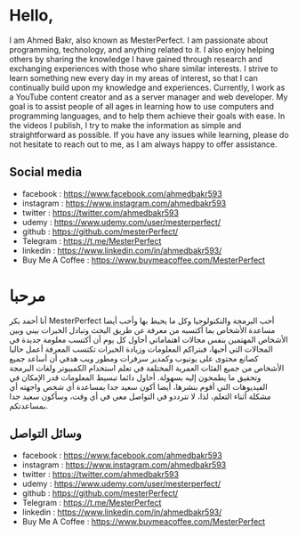 # Hello,
I am Ahmed Bakr, also known as MesterPerfect. I am passionate about programming, technology, and anything related to it. I also enjoy helping others by sharing the knowledge I have gained through research and exchanging experiences with those who share similar interests.
I strive to learn something new every day in my areas of interest, so that I can continually build upon my knowledge and experiences.
Currently, I work as a YouTube content creator and as a server manager and web developer. My goal is to assist people of all ages in learning how to use computers and programming languages, and to help them achieve their goals with ease.
In the videos I publish, I try to make the information as simple and straightforward as possible. If you have any issues while learning, please do not hesitate to reach out to me, as I am always happy to offer assistance.

## Social media
* facebook : https://www.facebook.com/ahmedbakr593
* instagram : https://www.instagram.com/ahmedbakr593
* twitter : https://twitter.com/ahmedbakr593
* udemy : https://www.udemy.com/user/mesterperfect/
* github : https://github.com/mesterPerfect/
* Telegram : https://t.me/MesterPerfect
* linkedin : https://www.linkedin.com/in/ahmedbakr593/
* Buy Me A Coffee : https://www.buymeacoffee.com/MesterPerfect




# مرحبا 
أنا أحمد بكر MesterPerfect
أحب البرمجة والتكنولوجيا وكل ما يحيط بها 
وأحب أيضا مساعدة الأشخاص بما أكتسبه من معرفة عن طريق البحث وتبادل الخبرات بيني وبين الأشخاص المهتمين بنفس مجالات اهتماماتي 
أحاول كل يوم أن أكتسب معلومة جديدة في المجالات التي أحبها، فبتراكم المعلومات وزيادة الخبرات تكتسب المعرفة
أعمل حاليا كصانع محتوى على يوتيوب وكمدير سرفرات ومطور ويب
هدفي أن أساعد جميع الأشخاص من جميع الفئات العمرية المختلفة في تعلم استخدام الكمبيوتر ولغات البرمجة وتحقيق ما يطمحون إليه بسهولة.
أحاول دائما تبسيط المعلومات قدر الإمكان في الفيديوهات التي أقوم بنشرها، أيضا أكون سعيد جدا بمساعدة أي شخص واجهته أي مشكلة أثناء التعلم، لذا، لا تترددو في التواصل معي في أي وقت، وسأكون سعيد جدا بمساعدتكم.


## وسائل التواصل
* facebook : https://www.facebook.com/ahmedbakr593
* instagram : https://www.instagram.com/ahmedbakr593
* twitter : https://twitter.com/ahmedbakr593
* udemy : https://www.udemy.com/user/mesterperfect/
* github : https://github.com/mesterPerfect/
* Telegram : https://t.me/MesterPerfect
* linkedin : https://www.linkedin.com/in/ahmedbakr593/
* Buy Me A Coffee : https://www.buymeacoffee.com/MesterPerfect
